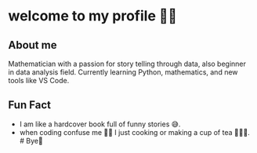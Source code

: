 # welcome to my profile 🤝🎉

## **About me**

Mathematician with a passion for story telling through data, also beginner  
in data analysis field. Currently learning Python, mathematics, and new tools
like VS Code.

## Fun Fact

- I am like a hardcover book full of funny stories 😅.
- when coding confuse me 👨‍💻 I just cooking or making a cup of tea 👩‍🍳😋.
                             # Bye👋
